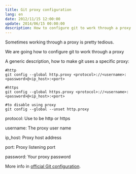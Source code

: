 ```yaml
---
title: Git proxy configuration
lang: en
date: 2012/11/15 12:00:00
update: 2014/06/15 00:00:00
description: How to configure git to work through a proxy
---
```


Sometimes working through a proxy is pretty tedious.

We are going how to configure git to work through a proxy

A generic description, how to make git uses a specific proxy:

``` {.bash}
#http
git config --global http.proxy <protocol>://<username>:<password>@<ip_host>:<port>

#https
git config --global https.proxy <protocol>://<username>:<password>@<ip_host>:<port>

#to disable using proxy
git config --global --unset http.proxy
```

protocol: Use to be http or https

username: The proxy user name

ip\_host: Proxy host address

port: Proxy listening port

password: Your proxy password

More info in [official Git
configuration](https://git-scm.com/docs/git-config:lang:%20en).
